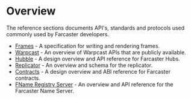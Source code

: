 # Overview

The reference sections documents API's, standards and protocols used commonly used by Farcaster developers.

- [Frames](/reference/frames/specification) - A specification for writing and rendering frames.
- [Warpcast](/reference/warpcast/api) - An overview of Warpcast APIs that are publicly available.
- [Hubble](/reference/hubble/architecture) - A design overview and API reference for Farcaster Hubs.
- [Replicator](/reference/replicator/schema) - An overview and schema for the replicator.
- [Contracts](/reference/contracts/index) - A design overview and ABI reference for Farcaster contracts.
- [FName Registry Server](/reference/fname/api) - An overview and API reference for the Farcaster Name Server.

